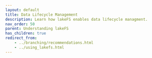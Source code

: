 ```yaml
---
layout: default
title: Data Lifecycle Management
description: Learn how lakeFS enables data lifecycle managment.
nav_order: 50
parent: Understanding lakeFS
has_children: true
redirect_from:
    - ../branching/recommendations.html
    - ../using_lakefs.html
---
```

